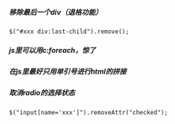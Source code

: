 ##### 移除最后一个div（退格功能）

```
$("#xxx div:last-child").remove();
```

##### js里可以用c:foreach，惊了

##### 在js里最好只用单引号进行html的拼接

##### 取消radio的选择状态

```
$("input[name='xxx']").removeAttr("checked");
```

